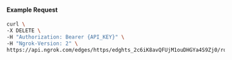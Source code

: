 <!-- Code generated for API Clients. DO NOT EDIT. -->

#### Example Request

```bash
curl \
-X DELETE \
-H "Authorization: Bearer {API_KEY}" \
-H "Ngrok-Version: 2" \
https://api.ngrok.com/edges/https/edghts_2c6iK8avQFUjM1ouDHGYa4S9Zj0/routes/edghtsrt_2c6iK3sfMwC9koqGt4IfY7VKbJi/websocket_tcp_converter
```
